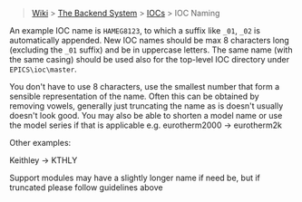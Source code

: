 > [Wiki](Home) > [The Backend System](The-Backend-System) > [IOCs](IOCs) > IOC Naming

An example IOC name is `HAMEG8123`, to which a suffix like `_01`, `_02` is automatically appended. New IOC names should be max 8 characters long (excluding the `_01` suffix) and be in uppercase letters. The same name (with the same casing) should be used also for the top-level IOC directory under `EPICS\ioc\master`.

You don't have to use 8 characters, use the smallest number that form a sensible representation of the name. Often this can be obtained by removing vowels, generally just truncating the name as is doesn't usually doesn't look good. You may also be able to shorten a model name or use the model series if that is applicable e.g. eurotherm2000 -> eurotherm2k

Other examples:

Keithley -> KTHLY
 
Support modules may have a slightly longer name if need be, but if truncated please follow guidelines above


